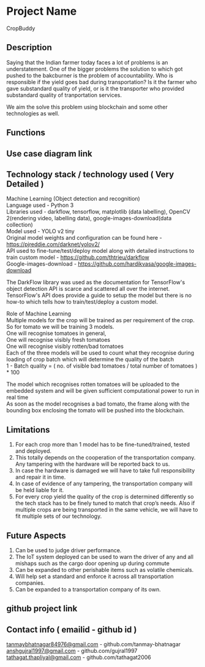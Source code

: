 # Project Name
CropBuddy

## Description
Saying that the Indian farmer today faces a lot of problems is an understatement. One of the bigger problems the solution to which got pushed to the bakcburner is the problem of accountability. Who is responsible if the yield goes bad during transportation? Is it the farmer who gave substandard quality of yield, or is it the transporter who provided substandard quality of tranportation services.

We aim the solve this problem using blockchain and some other technologies as well.

## Functions

## Use case diagram link

## Technology stack / technology used ( Very Detailed )

Machine Learning (Object detection and recognition) <br>
Language used - Python 3 <br>
Libraries used - darkflow, tensorflow, matplotlib (data labelling), OpenCV 2(rendering video, labelling data), google-images-download(data collection) <br>
Model used - YOLO v2 tiny <br>
Original model weights and configuration can be found here - https://pjreddie.com/darknet/yolov2/ <br>
API used to fine-tune/test/deploy model along with detailed instructions to train custom model - https://github.com/thtrieu/darkflow <br>
Google-images-download - https://github.com/hardikvasa/google-images-download <br>

The DarkFlow library was used as the documentation for TensorFlow's object detection API is scarce and scattered all over the internet. <br>
TensorFlow's API does provide a guide to setup the model but there is no how-to which tells how to train/test/deploy a custom model. <br>

Role of Machine Learning <br>
Multiple models for the crop will be trained as per requirement of the crop. <br>
So for tomato we will be training 3 models. <br>
One will recognise tomatoes in general, <br>
One will recognise visibly fresh tomatoes <br>
One will recognise visibly rotten/bad tomatoes <br>
Each of the three models will be used to count what they recognise during loading of crop batch which will determine the quality of the batch <br>
1 - Batch quality = ( no. of visible bad tomatoes / total number of tomatoes ) * 100 <br>

The model which recognises rotten tomatoes will be uploaded to the embedded system and will be given sufficient computational power to run in real time <br>
As soon as the model recognises a bad tomato, the frame along with the bounding box enclosing the tomato will be pushed into the blockchain. <br>



## Limitations
1. For each crop more than 1 model has to be fine-tuned/trained, tested and deployed. <br>
2. This totally depends on the cooperation of the transportation company. Any tampering with the hardware will be reported back to us. <br>
3. In case the hardware is damaged we will have to take full responsibility and repair it in time. <br>
4. In case of evidence of any tampering, the transportation company will be held liable for it. <br>
5. For every crop yield the quality of the crop is determined differently so the tech stack has to be finely tuned to match that crop’s needs. Also if multiple crops are being transported in the same vehicle, we will have to fit multiple sets of our technology. <br>


## Future Aspects
1. Can be used to judge driver performance. <br>
2. The IoT system deployed can be used to warn the driver of any and all mishaps such as the cargo door opening up during commute
3. Can be expanded to other perishable items such as volatile chemicals. <br>
4. Will help set a standard and enforce it across all transportation companies. <br>
5. Can be expanded to a transportation company of its own. <br>


## github project link

## Contact info ( emailid - github id )

tanmaybhatnagar84976@gmail.com - github.com/tanmay-bhatnagar <br>
anshgujral1997@gmail.com - github.com/gujral1997 <br>
tathagat.thapliyal@gmail.com - github.com/tathagat2006 <br>
